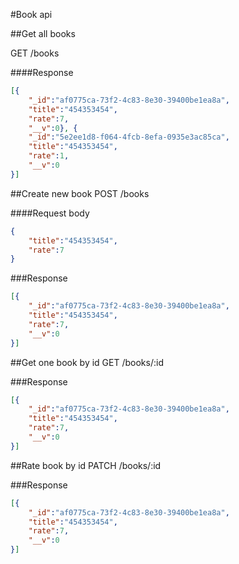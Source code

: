 #Book api

##Get all books

GET /books

####Response
```json
[{
    "_id":"af0775ca-73f2-4c83-8e30-39400be1ea8a",
    "title":"454353454",
    "rate":7,
    "__v":0}, {
    "_id":"5e2ee1d8-f064-4fcb-8efa-0935e3ac85ca",
    "title":"454353454",
    "rate":1,
    "__v":0
}]
```
##Create new book
POST /books

####Request body
```json
{
    "title":"454353454",
    "rate":7
}
```

###Response
```json
[{
    "_id":"af0775ca-73f2-4c83-8e30-39400be1ea8a",
    "title":"454353454",
    "rate":7,
    "__v":0
}]
```
##Get one book by id
GET /books/:id

###Response
```json
[{
    "_id":"af0775ca-73f2-4c83-8e30-39400be1ea8a",
    "title":"454353454",
    "rate":7,
    "__v":0
}]
```

##Rate book by id
PATCH /books/:id

###Response
```json
[{
    "_id":"af0775ca-73f2-4c83-8e30-39400be1ea8a",
    "title":"454353454",
    "rate":7,
    "__v":0
}]
```